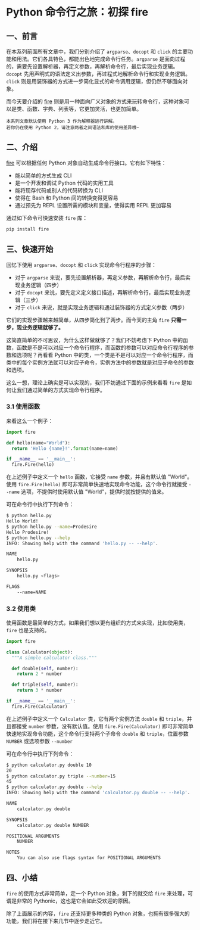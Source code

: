 # Python 命令行之旅：初探 fire

## 一、前言

在本系列前面所有文章中，我们分别介绍了 `argparse`、`docopt` 和 `click` 的主要功能和用法。它们各具特色，都能出色地完成命令行任务。`argparse` 是面向过程的，需要先设置解析器，再定义参数，再解析命令行，最后实现业务逻辑。`docopt` 先用声明式的语法定义出参数，再过程式地解析命令行和实现业务逻辑。`click` 则是用装饰器的方式进一步简化显式的命令调用逻辑，但仍然不够面向对象。

而今天要介绍的 [fire](https://github.com/google/python-fire) 则是用一种面向广义对象的方式来玩转命令行，这种对象可以是类、函数、字典、列表等，它更加灵活，也更加简单。

```
本系列文章默认使用 Python 3 作为解释器进行讲解。
若你仍在使用 Python 2，请注意两者之间语法和库的使用差异哦~
```

## 二、介绍

[fire](https://github.com/google/python-fire) 可以根据任何 Python 对象自动生成命令行接口。它有如下特性：

- 能以简单的方式生成 CLI
- 是一个开发和调试 Python 代码的实用工具
- 能将现存代码或别人的代码转换为 CLI
- 使得在 Bash 和 Python 间的转换变得更容易
- 通过预先为 REPL 设置所需的模块和变量，使得实用 REPL 更加容易

通过如下命令可快速安装 `fire` 库：

```bash
pip install fire
```

## 三、快速开始

回忆下使用 `argparse`、`docopt` 和 `click` 实现命令行程序的步骤：

- 对于 `argparse` 来说，要先设置解析器，再定义参数，再解析命令行，最后实现业务逻辑（四步）
- 对于 `docopt` 来说，要先定义定义接口描述，再解析命令行，最后实现业务逻辑（三步）
- 对于 `click` 来说，就是实现业务逻辑和通过装饰器的方式定义参数（两步）

它们的实现步骤越来越简单，从四步简化到了两步。而今天的主角 `fire` **只需一步，现业务逻辑就够了。**

这简直简单的不可思议，为什么这样做就够了？我们不妨考虑下 Python 中的函数，函数是不是可以对应一个命令行程序，而函数的参数可以对应命令行程序的参数和选项呢？再看看 Python 中的类，一个类是不是可以对应一个命令行程序，而类中的每个实例方法就可以对应子命令，实例方法中的参数就是对应子命令的参数和选项。

这么一想，理论上确实是可以实现的，我们不妨通过下面的示例来看看 `fire` 是如何让我们通过简单的方式实现命令行程序。

### 3.1 使用函数

来看这么一个例子：

```python
import fire

def hello(name="World"):
  return 'Hello {name}!'.format(name=name)

if __name__ == '__main__':
  fire.Fire(hello)
```

在上述例子中定义一个 `hello` 函数，它接受 `name` 参数，并且有默认值 "World"。使用 `fire.Fire(hello)` 即可非常简单快速地实现命令功能，这个命令行就接受 `--name` 选项，不提供时使用默认值 "World"，提供时就按提供的值来。

可在命令行中执行下列命令：

```bash
$ python hello.py
Hello World!
$ python hello.py --name=Prodesire
Hello Prodesire!
$ python hello.py --help
INFO: Showing help with the command 'hello.py -- --help'.

NAME
    hello.py

SYNOPSIS
    hello.py <flags>

FLAGS
    --name=NAME
```

### 3.2 使用类

使用函数是最简单的方式，如果我们想以更有组织的方式来实现，比如使用类，`fire` 也是支持的。

```python
import fire

class Calculator(object):
  """A simple calculator class."""

  def double(self, number):
    return 2 * number

  def triple(self, number):
    return 3 * number

if __name__ == '__main__':
  fire.Fire(Calculator)
```

在上述例子中定义一个 `Calculator` 类，它有两个实例方法 `double` 和 `triple`，并且都接受 `number` 参数，没有默认值。使用 `fire.Fire(Calculator)` 即可非常简单快速地实现命令功能，这个命令行支持两个子命令 `double` 和 `triple`，位置参数 `NUMBER` 或选项参数 `--number`

可在命令行中执行下列命令：

```bash
$ python calculator.py double 10
20
$ python calculator.py triple --number=15
45
$ python calculator.py double --help
INFO: Showing help with the command 'calculator.py double -- --help'.

NAME
    calculator.py double

SYNOPSIS
    calculator.py double NUMBER

POSITIONAL ARGUMENTS
    NUMBER

NOTES
    You can also use flags syntax for POSITIONAL ARGUMENTS
```

## 四、小结

`fire` 的使用方式非常简单，定一个 Python 对象，剩下的就交给 `fire` 来处理，可谓是非常的 Pythonic，这也是它会如此受欢迎的原因。

除了上面展示的内容，`fire` 还支持更多种类的 Python 对象，也拥有很多强大的功能，我们将在接下来几节中逐步走近它。
